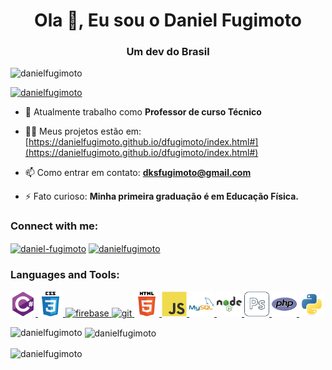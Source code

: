 <h1 align="center">Ola 👋, Eu sou o Daniel Fugimoto</h1>
<h3 align="center">Um dev do Brasil</h3>

<p align="left"> <img src="https://komarev.com/ghpvc/?username=danielfugimoto&label=Profile%20views&color=0e75b6&style=flat" alt="danielfugimoto" /> </p>

<p align="left"> <a href="https://github.com/ryo-ma/github-profile-trophy"><img src="https://github-profile-trophy.vercel.app/?username=danielfugimoto" alt="danielfugimoto" /></a> </p>

- 🔭 Atualmente trabalho como **Professor de curso Técnico**

- 👨‍💻 Meus projetos estão em: [https://danielfugimoto.github.io/dfugimoto/index.html#](https://danielfugimoto.github.io/dfugimoto/index.html#)

- 📫 Como entrar em contato: **dksfugimoto@gmail.com**

- ⚡ Fato curioso: **Minha primeira graduação é em Educação Física.**

<h3 align="left">Connect with me:</h3>
<p align="left">
<a href="https://linkedin.com/in/daniel-fugimoto" target="blank"><img align="center" src="https://raw.githubusercontent.com/rahuldkjain/github-profile-readme-generator/master/src/images/icons/Social/linked-in-alt.svg" alt="daniel-fugimoto" height="30" width="40" /></a>
<a href="https://instagram.com/danielfugimoto" target="blank"><img align="center" src="https://raw.githubusercontent.com/rahuldkjain/github-profile-readme-generator/master/src/images/icons/Social/instagram.svg" alt="danielfugimoto" height="30" width="40" /></a>
</p>

<h3 align="left">Languages and Tools:</h3>
<p align="left"> <a href="https://www.w3schools.com/cs/" target="_blank" rel="noreferrer"> <img src="https://raw.githubusercontent.com/devicons/devicon/master/icons/csharp/csharp-original.svg" alt="csharp" width="40" height="40"/> </a> <a href="https://www.w3schools.com/css/" target="_blank" rel="noreferrer"> <img src="https://raw.githubusercontent.com/devicons/devicon/master/icons/css3/css3-original-wordmark.svg" alt="css3" width="40" height="40"/> </a> <a href="https://firebase.google.com/" target="_blank" rel="noreferrer"> <img src="https://www.vectorlogo.zone/logos/firebase/firebase-icon.svg" alt="firebase" width="40" height="40"/> </a> <a href="https://git-scm.com/" target="_blank" rel="noreferrer"> <img src="https://www.vectorlogo.zone/logos/git-scm/git-scm-icon.svg" alt="git" width="40" height="40"/> </a> <a href="https://www.w3.org/html/" target="_blank" rel="noreferrer"> <img src="https://raw.githubusercontent.com/devicons/devicon/master/icons/html5/html5-original-wordmark.svg" alt="html5" width="40" height="40"/> </a> <a href="https://developer.mozilla.org/en-US/docs/Web/JavaScript" target="_blank" rel="noreferrer"> <img src="https://raw.githubusercontent.com/devicons/devicon/master/icons/javascript/javascript-original.svg" alt="javascript" width="40" height="40"/> </a> <a href="https://www.mysql.com/" target="_blank" rel="noreferrer"> <img src="https://raw.githubusercontent.com/devicons/devicon/master/icons/mysql/mysql-original-wordmark.svg" alt="mysql" width="40" height="40"/> </a> <a href="https://nodejs.org" target="_blank" rel="noreferrer"> <img src="https://raw.githubusercontent.com/devicons/devicon/master/icons/nodejs/nodejs-original-wordmark.svg" alt="nodejs" width="40" height="40"/> </a> <a href="https://www.photoshop.com/en" target="_blank" rel="noreferrer"> <img src="https://raw.githubusercontent.com/devicons/devicon/master/icons/photoshop/photoshop-line.svg" alt="photoshop" width="40" height="40"/> </a> <a href="https://www.php.net" target="_blank" rel="noreferrer"> <img src="https://raw.githubusercontent.com/devicons/devicon/master/icons/php/php-original.svg" alt="php" width="40" height="40"/> </a> <a href="https://www.python.org" target="_blank" rel="noreferrer"> <img src="https://raw.githubusercontent.com/devicons/devicon/master/icons/python/python-original.svg" alt="python" width="40" height="40"/> </a> </p>

<p><img align="left" src="https://github-readme-stats.vercel.app/api/top-langs?username=danielfugimoto&show_icons=true&locale=en&layout=compact" alt="danielfugimoto" /></p>

<p>&nbsp;<img align="center" src="https://github-readme-stats.vercel.app/api?username=danielfugimoto&show_icons=true&locale=en" alt="danielfugimoto" /></p>

<p><img align="center" src="https://github-readme-streak-stats.herokuapp.com/?user=danielfugimoto&" alt="danielfugimoto" /></p>

